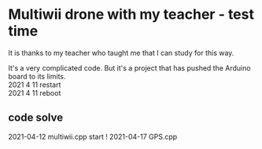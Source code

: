 # Multiwii drone with my teacher  - test time

It is thanks to my teacher who taught me that I can study for this way.

It's a very complicated code.  But it's a project that has pushed the Arduino board to its limits.  
2021 4 11 restart  
2021 4 11 reboot  

## code solve

2021-04-12 multiwii.cpp start !
2021-04-17 GPS.cpp